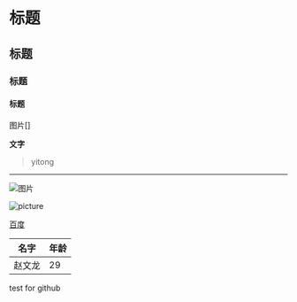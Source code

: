 # 标题 #

## 标题 ##

### 标题

#### 标题

图片[]

**文字**

>yitong

***

![图片](http://pic6.huitu.com/res/20130116/84481_20130116142820494200_1.jpg)

![picture](C:\Users\WL\Pictures\图片1.jpg)

[百度](https://www.baidu.com)


|名字|年龄|
|---|---|
|赵文龙|29|

test for github
